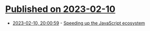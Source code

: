 # [Published on 2023-02-10](index.md)

* [2023-02-10, 20:00:59](https://lobste.rs/s/n9ll79/speeding_up_javascript_ecosystem) - [Speeding up the JavaScript ecosystem](https://marvinh.dev/blog/speeding-up-javascript-ecosystem-part-3/)
